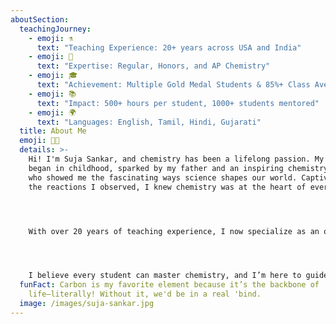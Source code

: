 ```yaml
---
aboutSection:
  teachingJourney:
    - emoji: ⚗️
      text: "Teaching Experience: 20+ years across USA and India"
    - emoji: 🧪
      text: "Expertise: Regular, Honors, and AP Chemistry"
    - emoji: 🎓
      text: "Achievement: Multiple Gold Medal Students & 85%+ Class Averages"
    - emoji: 📚
      text: "Impact: 500+ hours per student, 1000+ students mentored"
    - emoji: 🌍
      text: "Languages: English, Tamil, Hindi, Gujarati"
  title: About Me
  emoji: 👩‍🔬
  details: >-
    Hi! I'm Suja Sankar, and chemistry has been a lifelong passion. My journey
    began in childhood, sparked by my father and an inspiring chemistry teacher
    who showed me the fascinating ways science shapes our world. Captivated by
    the reactions I observed, I knew chemistry was at the heart of everything.




    With over 20 years of teaching experience, I now specialize as an online tutor in AP Chemistry, college-level Chemistry, and advanced high school Chemistry. My goal is to make chemistry accessible, engaging, and relevant for my students, fostering critical thinking and problem-solving skills. Through one-on-one sessions or small group discussions on Zoom, I work to build students’ confidence in STEM.




    I believe every student can master chemistry, and I’m here to guide them with patience, encouragement, and support. Thank you for visiting—I look forward to helping you explore the wonders of chemistry!
  funFact: Carbon is my favorite element because it’s the backbone of
    life—literally! Without it, we'd be in a real 'bind.
  image: /images/suja-sankar.jpg
---
```

